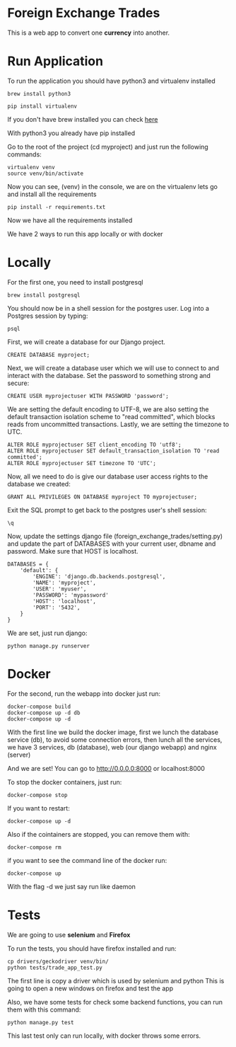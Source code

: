 # Foreign Exchange Trades

This is a web app to convert one **currency** into another.

# Run Application

To run the application you should have python3 and virtualenv installed 

```
brew install python3
```
```
pip install virtualenv
```

If you don't have brew installed you can check [here](https://brew.sh/)

With python3 you already have pip installed

Go to the root of the project (cd myproject) and just run the following commands:

```
virtualenv venv
source venv/bin/activate
```
Now you can see, (venv) in the console, we are on the virtualenv lets go and install all the requirements

```
pip install -r requirements.txt
```

Now we have all the requirements installed

We have 2 ways to run this app locally or with docker

# Locally

For the first one, you need to install postgresql 

```
brew install postgresql
```

You should now be in a shell session for the postgres user. Log into a Postgres session by typing:

```
psql
```

First, we will create a database for our Django project.

```
CREATE DATABASE myproject;
```

Next, we will create a database user which we will use to connect to and interact with the database. Set the password to something strong and secure:

```
CREATE USER myprojectuser WITH PASSWORD 'password';
```

We are setting the default encoding to UTF-8, we are also setting the default transaction isolation scheme to "read committed", which blocks reads from uncommitted transactions. Lastly, we are setting the timezone to UTC.

```
ALTER ROLE myprojectuser SET client_encoding TO 'utf8';
ALTER ROLE myprojectuser SET default_transaction_isolation TO 'read committed';
ALTER ROLE myprojectuser SET timezone TO 'UTC';
```

Now, all we need to do is give our database user access rights to the database we created:

```
GRANT ALL PRIVILEGES ON DATABASE myproject TO myprojectuser;
```

Exit the SQL prompt to get back to the postgres user's shell session:

```
\q
```

Now, update the settings django file (foreign_exchange_trades/setting.py) and update the part of DATABASES with your current user, dbname and password. Make sure that HOST is localhost.

```
DATABASES = {
    'default': {
        'ENGINE': 'django.db.backends.postgresql',
        'NAME': 'myproject',
        'USER': 'myuser',
        'PASSWORD': 'mypassword'
        'HOST': 'localhost',
        'PORT': '5432',
    }
}
```

We are set, just run django:

```
python manage.py runserver
```

# Docker
For the second, run the webapp into docker just run:

```
docker-compose build
docker-compose up -d db
docker-compose up -d
```

With the first line we build the docker image, first we lunch the database service (db), to avoid some connection errors, then lunch all the services, we have 3 services, db (database), web (our django webapp) and nginx (server)

And we are set! You can go to http://0.0.0.0:8000 or localhost:8000

To stop the docker containers, just run:

```
docker-compose stop
```

If you want to restart:
```
docker-compose up -d
```

Also if the cointainers are stopped, you can remove them with:

```
docker-compose rm
```

if you want to see the command line of the docker run:

```
docker-compose up
```

With the flag -d we just say run like daemon

# Tests

We are going to use **selenium** and **Firefox**

To run the tests, you should have firefox installed and run:

```
cp drivers/geckodriver venv/bin/
python tests/trade_app_test.py
```

The first line is copy a driver which is used by selenium and python
This is going to open a new windows on firefox and test the app

Also, we have some tests for check some backend functions, you can run them with this command:

```
python manage.py test
```

This last test only can run locally, with docker throws some errors.
